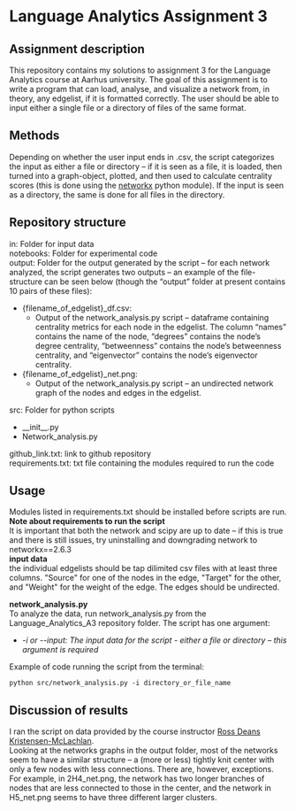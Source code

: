 # Language Analytics Assignment 3
## Assignment description
This repository contains my solutions to assignment 3 for the Language Analytics course at Aarhus university. The goal of this assignment is to write a program that can load, analyse, and visualize a network from, in theory, any edgelist, if it is formatted correctly. The user should be able to input either a single file or a directory of files of the same format.     

## Methods
Depending on whether the user input ends in .csv, the script categorizes the input as either a file or directory – if it is seen as a file, it is loaded, then turned into a graph-object, plotted, and then used to calculate centrality scores (this is done using the [networkx](https://pypi.org/project/networkx/) python module). If the input is seen as a directory, the same is done for all files in the directory.     

## Repository structure
in: Folder for input data    
notebooks: Folder for experimental code    
output: Folder for the output generated by the script – for each network analyzed, the script generates two outputs – an example of the file-structure can be seen below (though the “output” folder at present contains 10 pairs of these files):    
-	{filename_of_edgelist}_df.csv:
    - Output of the network_analysis.py script – dataframe containing centrality metrics for each node in the edgelist. The column “names” contains the name of the node, “degrees” contains the node’s degree centrality, “betweenness” contains the node’s betweenness centrality, and “eigenvector” contains the node’s eigenvector centrality. 
- {filename_of_edgelist}_net.png:
    - Output of the network_analysis.py script – an undirected network graph of the nodes and edges in the edgelist. 

src: Folder for python scripts    
-	\_\_init__.py
- Network_analysis.py

github_link.txt: link to github repository    
requirements.txt: txt file containing the modules required to run the code    

## Usage
Modules listed in requirements.txt should be installed before scripts are run.    
__Note about requirements to run the script__    
It is important that both the network and scipy are up to date – if this is true and there is still issues, try uninstalling and downgrading network to networkx==2.6.3    
__input data__    
the individual edgelists should be tap dilimited csv files with at least three columns. "Source" for one of the nodes in the edge, "Target" for the other, and "Weight" for the weight of the edge. The edges should be undirected.    

__network_analysis.py__    
To analyze the data, run network_analysis.py from the Language_Analytics_A3 repository folder. The script has one argument:    
- _-i or --input: The input data for the script - either a file or directory – this argument is required_

Example of code running the script from the terminal:    
```
python src/network_analysis.py -i directory_or_file_name
```

## Discussion of results
I ran the script on data provided by the course instructor [Ross Deans Kristensen-McLachlan](https://github.com/rdkm89).    
Looking at the networks graphs in the output folder, most of the networks seem to have a similar structure – a (more or less) tightly knit center with only a few nodes with less connections. There are, however, exceptions. For example, in 2H4_net.png, the network has two longer branches of nodes that are less connected to those in the center, and the network in H5_net.png seems to have three different larger clusters.    
